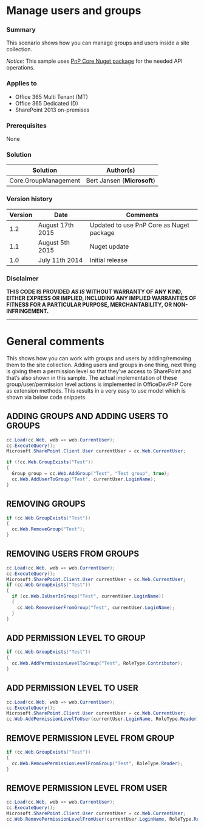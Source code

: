 # Manage users and groups #

### Summary ###
This scenario shows how you can manage groups and users inside a site collection.

*Notice*: This sample uses [PnP Core Nuget package](https://github.com/OfficeDev/PnP-sites-core) for the needed API operations.

### Applies to ###
-  Office 365 Multi Tenant (MT)
-  Office 365 Dedicated (D)
-  SharePoint 2013 on-premises

### Prerequisites ###
None

### Solution ###
Solution | Author(s)
---------|----------
Core.GroupManagement | Bert Jansen (**Microsoft**)

### Version history ###
Version  | Date | Comments
---------| -----| --------
1.2  | August 17th 2015 | Updated to use PnP Core as Nuget package
1.1  | August 5th 2015 | Nuget update
1.0  | July 11th 2014 | Initial release

### Disclaimer ###
**THIS CODE IS PROVIDED *AS IS* WITHOUT WARRANTY OF ANY KIND, EITHER EXPRESS OR IMPLIED, INCLUDING ANY IMPLIED WARRANTIES OF FITNESS FOR A PARTICULAR PURPOSE, MERCHANTABILITY, OR NON-INFRINGEMENT.**


----------

# General comments #
This shows how you can work with groups and users by adding/removing them to the site collection. Adding users and groups in one thing, next thing is giving them a permission level so that they’ve access to SharePoint and that’s also shown in this sample. The actual implementation of these group/user/permission level actions is implemented in OfficeDevPnP Core as extension methods. This results in a very easy to use model which is shown via below code snippets.

## ADDING GROUPS AND ADDING USERS TO GROUPS ##
```C#
cc.Load(cc.Web, web => web.CurrentUser);
cc.ExecuteQuery();
Microsoft.SharePoint.Client.User currentUser = cc.Web.CurrentUser;

if (!cc.Web.GroupExists("Test"))
{
  Group group = cc.Web.AddGroup("Test", "Test group", true);
  cc.Web.AddUserToGroup("Test", currentUser.LoginName);
}
```

## REMOVING GROUPS ##
```C#
if (cc.Web.GroupExists("Test"))
{
  cc.Web.RemoveGroup("Test");
}
```

## REMOVING USERS FROM GROUPS ##
```C#
cc.Load(cc.Web, web => web.CurrentUser);
cc.ExecuteQuery();
Microsoft.SharePoint.Client.User currentUser = cc.Web.CurrentUser;
if (cc.Web.GroupExists("Test"))
{
  if (cc.Web.IsUserInGroup("Test", currentUser.LoginName))
  {
    cc.Web.RemoveUserFromGroup("Test", currentUser.LoginName);
  }
}
```

## ADD PERMISSION LEVEL TO GROUP ##
```C#
if (cc.Web.GroupExists("Test"))
{
  cc.Web.AddPermissionLevelToGroup("Test", RoleType.Contributor);
}
```

## ADD PERMISSION LEVEL TO USER ##
```C#
cc.Load(cc.Web, web => web.CurrentUser);
cc.ExecuteQuery();
Microsoft.SharePoint.Client.User currentUser = cc.Web.CurrentUser;
cc.Web.AddPermissionLevelToUser(currentUser.LoginName, RoleType.Reader);
```

## REMOVE PERMISSION LEVEL FROM GROUP ##
```C#
if (cc.Web.GroupExists("Test"))
{
  cc.Web.RemovePermissionLevelFromGroup("Test", RoleType.Reader);
}
```

## REMOVE PERMISSION LEVEL FROM USER ##
```C#
cc.Load(cc.Web, web => web.CurrentUser);
cc.ExecuteQuery();
Microsoft.SharePoint.Client.User currentUser = cc.Web.CurrentUser;
cc.Web.RemovePermissionLevelFromUser(currentUser.LoginName, RoleType.Reader);
```

